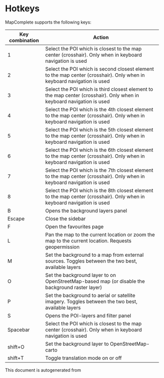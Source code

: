 [//]: # (WARNING: this file is automatically generated. Please find the sources at the bottom and edit those sources)



 Hotkeys 
=========

 MapComplete supports the following keys: 

Key combination | Action
----------------- | --------
1 | Select the POI which is closest to the map center (crosshair). Only when in keyboard navigation is used
2 | Select the POI which is second closest element to the map center (crosshair). Only when in keyboard navigation is used
3 | Select the POI which is third closest element to the map center (crosshair). Only when in keyboard navigation is used
4 | Select the POI which is the 4th closest element to the map center (crosshair). Only when in keyboard navigation is used
5 | Select the POI which is the 5th closest element to the map center (crosshair). Only when in keyboard navigation is used
6 | Select the POI which is the 6th closest element to the map center (crosshair). Only when in keyboard navigation is used
7 | Select the POI which is the 7th closest element to the map center (crosshair). Only when in keyboard navigation is used
8 | Select the POI which is the 8th closest element to the map center (crosshair). Only when in keyboard navigation is used
B | Opens the background layers panel
Escape | Close the sidebar
F | Open the favourites page
L | Pan the map to the current location or zoom the map to the current location. Requests geopermission
M | Set the background to a map from external sources. Toggles between the two best, available layers
O | Set the background layer to on OpenStreetMap-based map (or disable the background raster layer)
P | Set the background to aerial or satellite imagery. Toggles between the two best, available layers
S | Opens the POI-layers and filter panel
Spacebar | Select the POI which is closest to the map center (crosshair). Only when in keyboard navigation is used
shift+O | Set the background layer to OpenStreetMap-carto
shift+T | Toggle translation mode on or off
 

This document is autogenerated from 

